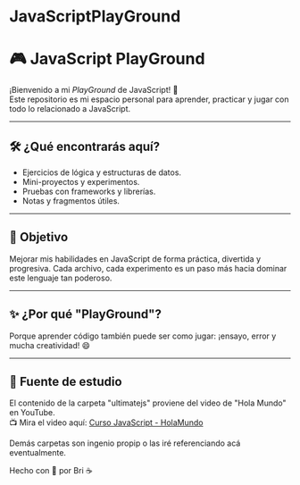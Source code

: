 # JavaScriptPlayGround
# 🎮 JavaScript PlayGround

¡Bienvenido a mi *PlayGround* de JavaScript! 🚀  
Este repositorio es mi espacio personal para aprender, practicar y jugar con todo lo relacionado a JavaScript.

---

## 🛠️ ¿Qué encontrarás aquí?

- Ejercicios de lógica y estructuras de datos.
- Mini-proyectos y experimentos.
- Pruebas con frameworks y librerías.
- Notas y fragmentos útiles.

---

## 🧠 Objetivo

Mejorar mis habilidades en JavaScript de forma práctica, divertida y progresiva. Cada archivo, cada experimento es un paso más hacia dominar este lenguaje tan poderoso.

---

## ✨ ¿Por qué "PlayGround"?

Porque aprender código también puede ser como jugar: ¡ensayo, error y mucha creatividad! 😄

---

## 🎥 Fuente de estudio

El contenido de la carpeta "ultimatejs" proviene del video de "Hola Mundo" en YouTube.  
📺 Mira el video aquí: [Curso JavaScript - HolaMundo](https://www.youtube.com/watch?v=QoC4RxNIs5M&list=PLSnadb41DsdKxcWm4wFElbfM6aUhwHjzL&index=13)

Demás carpetas son ingenio propip o las iré referenciando acá eventualmente.

Hecho con 💛 por Bri ☕